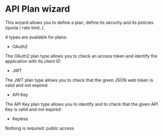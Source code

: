 # API Plan wizard

This wizard allows you to define a plan, define its security and its policies (quota / rate limit..).

4 types are available for plans:

* OAuth2

The OAuth2 plan type allows you to check an access token and identify the application with its client ID

* JWT

The JWT plan type allows you to check that the given JSON web token is valid and not expired

* API Key

The API Key plan type allows you to identify and to check that the given API Key is valid and not expired

* Keyless

Nothing is required: public access
